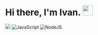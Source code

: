 <h1>
  Hi there, I'm Ivan.</a> 
  <img src="https://github.com/blackcater/blackcater/raw/main/images/Hi.gif" height="32"/>
</h1>

![](https://github-profile-summary-cards.vercel.app/api/cards/profile-details?username=webfryingpan&theme=solarized_dark)
![JavaScript](https://img.shields.io/badge/javascript-%23323330.svg?style=for-the-badge&logo=javascript&logoColor=%23F7DF1E)
![NodeJS](https://img.shields.io/badge/node.js-6DA55F?style=for-the-badge&logo=node.js&logoColor=white)
